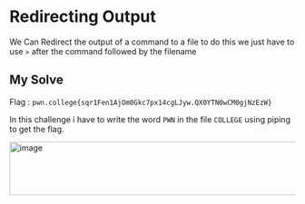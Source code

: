 # Redirecting Output

We Can Redirect the output of a command to a file to do this we just have to use `>` after the command followed by the filename

## My Solve

Flag : `pwn.college{sqr1Fen1AjOm0Gkc7px14cgLJyw.QX0YTN0wCM0gjNzEzW}`

In this challenge i have to write the word `PWN` in the file `COLLEGE` using piping to get the flag.

<img width="639" height="94" alt="image" src="https://github.com/user-attachments/assets/280ba626-43a8-4e18-8104-7c22a76615b6" />
